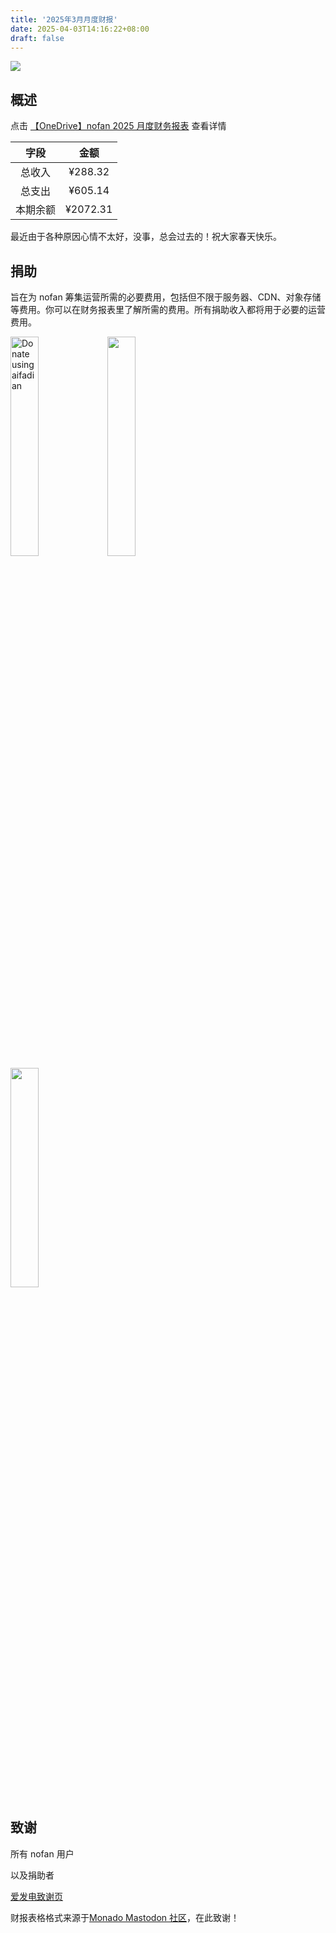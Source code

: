 ```yaml
---
title: '2025年3月月度财报'
date: 2025-04-03T14:16:22+08:00
draft: false
---
```


<img src="https://www.androidauthority.com/wp-content/uploads/2019/11/mastodon-social-network.jpg" />

## 概述

点击 [【OneDrive】nofan 2025 月度财务报表](https://1drv.ms/x/s!Amjhgi5Gq9pNiilvCE709kYw0VtE?e=2uNhdr) 查看详情

|   字段   |   金额   |
| :------: | :------: |
|  总收入  | ¥288.32  |
|  总支出  | ¥605.14  |
| 本期余额 | ¥2072.31 |

最近由于各种原因心情不太好，没事，总会过去的！祝大家春天快乐。

## 捐助

旨在为 nofan 筹集运营所需的必要费用，包括但不限于服务器、CDN、对象存储等费用。你可以在财务报表里了解所需的费用。所有捐助收入都将用于必要的运营费用。

<img src="https://media.nofan.xyz/nofan-image-hosting/blog/finance/afdian.jpeg" alt="Donate using aifadian" width="30%" class="medium-zoom-image">

<img src="https://media.nofan.xyz/nofan-image-hosting/blog/finance/wechatpay.jpg" width="30%" class="medium-zoom-image">
<br />
<img src="https://media.nofan.xyz/nofan-image-hosting/blog/finance/ali.pic.jpg" width="30%" class="medium-zoom-image">

## 致谢

所有 nofan 用户

以及捐助者

[爱发电致谢页](https://afdian.com/a/twoheart/thank?year=2024&month=11)

财报表格格式来源于[Monado Mastodon 社区](https://monado.ren/about/more)，在此致谢！

